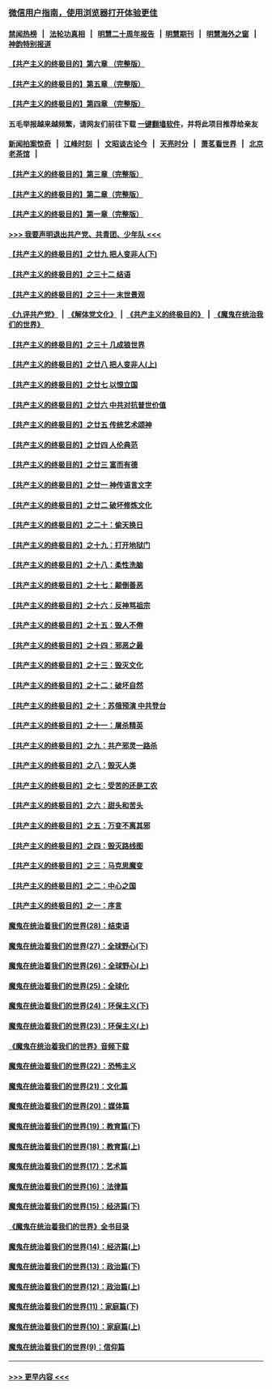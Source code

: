 ### [微信用户指南，使用浏览器打开体验更佳](https://github.com/gfw-breaker/banned-news1/blob/master/indexes/wechat-guide.md?t=0)
#### [禁闻热榜](热点新闻.md?t=0)  &nbsp;&nbsp;|&nbsp;&nbsp; [法轮功真相](https://github.com/gfw-breaker/truth/blob/master/README.md?t=0) &nbsp;&nbsp;|&nbsp;&nbsp; [明慧二十周年报告](https://github.com/gfw-breaker/mh-reports/blob/master/README.md?t=0) &nbsp;&nbsp;|&nbsp;&nbsp;[明慧期刊](https://github.com/gfw-breaker/mh-qikan) &nbsp;&nbsp;|&nbsp;&nbsp; [明慧海外之窗](https://github.com/gfw-breaker/mh-news/blob/master/README.md?t=0) &nbsp;&nbsp;|&nbsp;&nbsp; [神韵特别报道](https://github.com/gfw-breaker/mh-news/blob/master/shenyun.md?t=0)
#### [【共产主义的终极目的】第六章 （完整版）](../pages/nsc422/n11428913.md?t=02032155) 
#### [【共产主义的终极目的】第五章 （完整版）](../pages/nsc422/n11428912.md?t=02032155) 
#### [【共产主义的终极目的】第四章 （完整版）](../pages/nsc422/n11428907.md?t=02032155) 
#### 五毛举报越来越频繁，请网友们前往下载 [一键翻墙软件](https://github.com/gfw-breaker/ssr-accounts)，并将此项目推荐给亲友
#### [新闻拍案惊奇](https://github.com/gfw-breaker/banned-news1/blob/master/pages/link4.md) &nbsp;&nbsp;|&nbsp;&nbsp; [江峰时刻](https://github.com/gfw-breaker/banned-news1/blob/master/pages/link4.md) &nbsp;&nbsp;|&nbsp;&nbsp; [文昭谈古论今](https://github.com/gfw-breaker/banned-news1/blob/master/pages/link4.md) &nbsp;&nbsp;|&nbsp;&nbsp; [天亮时分](https://github.com/gfw-breaker/banned-news1/blob/master/pages/link4.md) &nbsp;&nbsp;|&nbsp;&nbsp; [萧茗看世界](https://github.com/gfw-breaker/banned-news1/blob/master/pages/link4.md) &nbsp;&nbsp;|&nbsp;&nbsp; [北京老茶馆](https://github.com/gfw-breaker/banned-news1/blob/master/pages/link4.md) &nbsp;&nbsp;|&nbsp;&nbsp; 
#### [【共产主义的终极目的】第三章（完整版）](../pages/nsc422/n11428848.md?t=02032155) 
#### [【共产主义的终极目的】第二章（完整版）](../pages/nsc422/n11428831.md?t=02032155) 
#### [【共产主义的终极目的】第一章（完整版）](../pages/nsc422/n11417651.md?t=02032155) 
#### [>>> 我要声明退出共产党、共青团、少年队 <<<](https://github.com/begood0513/goodnews/blob/master/quit/letter.md) 
#### [【共产主义的终极目的】之廿九 把人变非人(下)](../pages/nsc422/n11344140.md?t=02032155) 
#### [【共产主义的终极目的】之三十二 结语](../pages/nsc422/n11360535.md?t=02032155) 
#### [【共产主义的终极目的】之三十一 末世景观](../pages/nsc422/n11351129.md?t=02032155) 
#### [《九评共产党》](https://github.com/begood0513/9ping.md/blob/master/README.md) &nbsp;|&nbsp; [《解体党文化》](../../../../jtdwh.md/blob/master/README.md)  &nbsp;|&nbsp; [《共产主义的终极目的》](../../../../gczydzjmd.md/blob/master/README.md) &nbsp;|&nbsp; [《魔鬼在统治我们的世界》](../../../../mgztzwmdsj.md/blob/master/README.md) 
#### [【共产主义的终极目的】之三十 几成狼世界](../pages/nsc422/n11348280.md?t=02032155) 
#### [【共产主义的终极目的】之廿八 把人变非人(上)](../pages/nsc422/n11340492.md?t=02032155) 
#### [【共产主义的终极目的】之廿七 以恨立国](../pages/nsc422/n11336944.md?t=02032155) 
#### [【共产主义的终极目的】之廿六 中共对抗普世价值](../pages/nsc422/n11324785.md?t=02032155) 
#### [【共产主义的终极目的】之廿五 传统艺术颂神](../pages/nsc422/n11296396.md?t=02032155) 
#### [【共产主义的终极目的】之廿四 人伦典范](../pages/nsc422/n11296397.md?t=02032155) 
#### [【共产主义的终极目的】之廿三 富而有德](../pages/nsc422/n11283598.md?t=02032155) 
#### [【共产主义的终极目的】之廿一 神传语言文字](../pages/nsc422/n11263265.md?t=02032155) 
#### [【共产主义的终极目的】之廿二 破坏修炼文化](../pages/nsc422/n11245728.md?t=02032155) 
#### [【共产主义的终极目的】之二十：偷天换日](../pages/nsc422/n11238846.md?t=02032155) 
#### [【共产主义的终极目的】之十九：打开地狱门](../pages/nsc422/n11206376.md?t=02032155) 
#### [【共产主义的终极目的】之十八：柔性洗脑](../pages/nsc422/n11199994.md?t=02032155) 
#### [【共产主义的终极目的】之十七：颠倒善恶](../pages/nsc422/n11179782.md?t=02032155) 
#### [【共产主义的终极目的】之十六：反神骂祖宗](../pages/nsc422/n11166798.md?t=02032155) 
#### [【共产主义的终极目的】之十五：毁人不倦](../pages/nsc422/n11166792.md?t=02032155) 
#### [【共产主义的终极目的】之十四：邪恶之最](../pages/nsc422/n11150249.md?t=02032155) 
#### [【共产主义的终极目的】之十三：毁灭文化](../pages/nsc422/n11135227.md?t=02032155) 
#### [【共产主义的终极目的】之十二：破坏自然](../pages/nsc422/n11135214.md?t=02032155) 
#### [【共产主义的终极目的】之十：苏俄预演 中共登台](../pages/nsc422/n11118424.md?t=02032155) 
#### [【共产主义的终极目的】之十一：屠杀精英](../pages/nsc422/n11118442.md?t=02032155) 
#### [【共产主义的终极目的】之九：共产邪灵一路杀](../pages/nsc422/n11114139.md?t=02032155) 
#### [【共产主义的终极目的】之八：毁灭人类](../pages/nsc422/n11108503.md?t=02032155) 
#### [【共产主义的终极目的】之七：受苦的还是工农](../pages/nsc422/n11101809.md?t=02032155) 
#### [【共产主义的终极目的】之六：甜头和苦头](../pages/nsc422/n11096971.md?t=02032155) 
#### [【共产主义的终极目的】之五：万变不离其邪](../pages/nsc422/n11091285.md?t=02032155) 
#### [【共产主义的终极目的】之四：毁灭路线图](../pages/nsc422/n11086284.md?t=02032155) 
#### [【共产主义的终极目的】之三：马克思魔变](../pages/nsc422/n11061941.md?t=02032155) 
#### [【共产主义的终极目的】之二：中心之国](../pages/nsc422/n11047728.md?t=02032155) 
#### [【共产主义的终极目的】之一：序言](../pages/nsc422/n11086077.md?t=02032155) 
#### [魔鬼在统治着我们的世界(28)：结束语](../pages/nsc422/n10936246.md?t=02032155) 
#### [魔鬼在统治着我们的世界(27)：全球野心(下)](../pages/nsc422/n10928319.md?t=02032155) 
#### [魔鬼在统治着我们的世界(26)：全球野心(上)](../pages/nsc422/n10900318.md?t=02032155) 
#### [魔鬼在统治着我们的世界(25)：全球化](../pages/nsc422/n10788205.md?t=02032155) 
#### [魔鬼在统治着我们的世界(24)：环保主义(下)](../pages/nsc422/n10695307.md?t=02032155) 
#### [魔鬼在统治着我们的世界(23)：环保主义(上)](../pages/nsc422/n10688613.md?t=02032155) 
#### [《魔鬼在统治着我们的世界》音频下载](../pages/nsc422/n10635553.md?t=02032155) 
#### [魔鬼在统治着我们的世界(22)：恐怖主义](../pages/nsc422/n10614727.md?t=02032155) 
#### [魔鬼在统治着我们的世界(21)：文化篇](../pages/nsc422/n10597706.md?t=02032155) 
#### [魔鬼在统治着我们的世界(20)：媒体篇](../pages/nsc422/n10586579.md?t=02032155) 
#### [魔鬼在统治着我们的世界(19)：教育篇(下)](../pages/nsc422/n10564808.md?t=02032155) 
#### [魔鬼在统治着我们的世界(18)：教育篇(上)](../pages/nsc422/n10526970.md?t=02032155) 
#### [魔鬼在统治着我们的世界(17)：艺术篇](../pages/nsc422/n10499093.md?t=02032155) 
#### [魔鬼在统治着我们的世界(16)：法律篇](../pages/nsc422/n10485969.md?t=02032155) 
#### [魔鬼在统治着我们的世界(15)：经济篇(下)](../pages/nsc422/n10469975.md?t=02032155) 
#### [《魔鬼在统治着我们的世界》全书目录](../pages/nsc422/n10464261.md?t=02032155) 
#### [魔鬼在统治着我们的世界(14)：经济篇(上)](../pages/nsc422/n10457370.md?t=02032155) 
#### [魔鬼在统治着我们的世界(13)：政治篇(下)](../pages/nsc422/n10448270.md?t=02032155) 
#### [魔鬼在统治着我们的世界(12)：政治篇(上)](../pages/nsc422/n10444576.md?t=02032155) 
#### [魔鬼在统治着我们的世界(11)：家庭篇(下)](../pages/nsc422/n10440961.md?t=02032155) 
#### [魔鬼在统治着我们的世界(10)：家庭篇(上)](../pages/nsc422/n10435448.md?t=02032155) 
#### [魔鬼在统治着我们的世界(9)：信仰篇](../pages/nsc422/n10432159.md?t=02032155) 

----
#### [ >>> 更早内容 <<< ](../indexes/nsc422-earlier.md)

